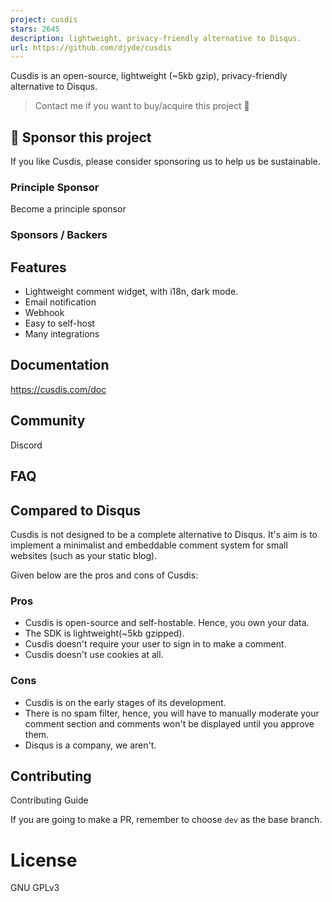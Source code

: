 ```yaml
---
project: cusdis
stars: 2645
description: lightweight, privacy-friendly alternative to Disqus.
url: https://github.com/djyde/cusdis
---
```


Cusdis is an open-source, lightweight (~5kb gzip), privacy-friendly alternative to Disqus.

> Contact me if you want to buy/acquire this project 💖

💝 Sponsor this project
-----------------------

If you like Cusdis, please consider sponsoring us to help us be sustainable.

### Principle Sponsor

Become a principle sponsor

### Sponsors / Backers

Features
--------

-   Lightweight comment widget, with i18n, dark mode.
-   Email notification
-   Webhook
-   Easy to self-host
-   Many integrations

Documentation
-------------

https://cusdis.com/doc

Community
---------

Discord

FAQ
---

Compared to Disqus
------------------

Cusdis is not designed to be a complete alternative to Disqus. It's aim is to implement a minimalist and embeddable comment system for small websites (such as your static blog).

Given below are the pros and cons of Cusdis:

### Pros

-   Cusdis is open-source and self-hostable. Hence, you own your data.
-   The SDK is lightweight(~5kb gzipped).
-   Cusdis doesn't require your user to sign in to make a comment.
-   Cusdis doesn't use cookies at all.

### Cons

-   Cusdis is on the early stages of its development.
-   There is no spam filter, hence, you will have to manually moderate your comment section and comments won't be displayed until you approve them.
-   Disqus is a company, we aren't.

Contributing
------------

Contributing Guide

If you are going to make a PR, remember to choose `dev` as the base branch.

License
=======

GNU GPLv3
